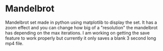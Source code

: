 # Mandelbrot
Mandelbrot set made in python using matplotlib to display the set.
It has a zoom effect and you can change how big of a "resolution" the mandelbrot has depending on the max iterations.
I am working on getting the save feature to work properly but currently it only saves a blank 3 second long mp4 file.
